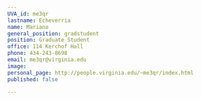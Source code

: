 ```yaml
---
UVA_id: me3qr
lastname: Echeverria
name: Mariano
general_position: gradstudent
position: Graduate Student
office: 114 Kerchof Hall
phone: 434-243-8698
email: me3qr@virginia.edu
image:
personal_page: http://people.virginia.edu/~me3qr/index.html
published: false

---
```

